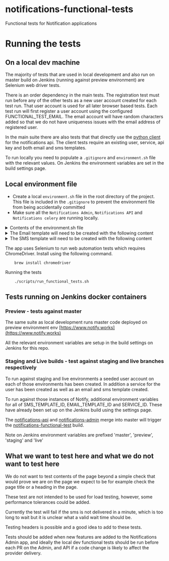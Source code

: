 # notifications-functional-tests
Functional tests for Notification applications

# Running the tests

## On a local dev machine

The majority of tests that are used in local development and also run on master build on Jenkins (running against preview environment) are Selenium web driver tests.

There is an order dependency in the main tests. The registration test must run before any of the other tests as a new user account created for each test run. That user account is used for all later browser based tests. Each test run will first register a user account using the configured FUNCTIONAL_TEST_EMAIL. The email account will have random characters added so that we do not have uniqueness issues with the email address of registered user.

In the main suite there are also tests that that directly use the [python client](https://github.com/alphagov/notifications-python-client) for the notifications api. The client tests require an existing user, service, api key and both email and sms templates.

To run locally you need to populate a `.gitignore` and `environment.sh` file with the relevant values. On Jenkins the environment variables are set in the build settings page.

## Local environment file

- Create a local `environment.sh` file in the root directory of the project.
This file is included in the `.gitignore` to prevent the environment file from being accidentally committed
- Make sure all the `Notifications Admin`, `Notifications API` and `Notifications celery` are running locally.

<details>
    <summary>Contents of the environment.sh file</summary>

```shell
export ENVIRONMENT=dev  # for local environments use dev
export dev_TEST_NUMBER= [use your own number]
export dev_FUNCTIONAL_TEST_EMAIL=[some gmail account @digital.cabinet-office.gov.uk]
export dev_FUNCTIONAL_TEST_PASSWORD=xxx # password for gmail account and user account created in test
export dev_NOTIFY_ADMIN_URL=http://localhost:6012
export dev_NOTIFY_API_URL=http://localhost:6011
export dev_NOTIFY_SERVICE_ID=d6aa2c68-a2d9-4437-ab19-3ae8eb202553
export dev_NOTIFY_SERVICE_API_KEY=xxx  # create an api key for the GOV.UK Notify service via the admin app
export dev_NOTIFY_RESEARCH_SERVICE_ID=xxx # create a service in research mode via the admin app and copy the service id here
export dev_NOTIFY_RESEARCH_SERVICE_API_KEY=xxx # create an api key for the Research service via the admin app
export dev_NOTIFY_RESEARCH_EMAIL_REPLY_TO=[an email @digital.cabinet-office.gov.uk] # this is the second email in the list when the you go to the send email to one recipient screen i.e. not teh default but teh second one added
export dev_NOTIFY_RESEARCH_MODE_EMAIL=[some other gmail account @digital.cabinet-office.gov.uk]
export dev_NOTIFY_RESEARCH_MODE_EMAIL_PASSWORD=xxx # password for gmail account and user account created in test
export dev_JENKINS_BUILD_SMS_TEMPLATE_ID=xxx # SMS template id created in research service, contents detailed below
export dev_JENKINS_BUILD_EMAIL_TEMPLATE_ID=xxx # Email template id created in research service, contents detailed below
    
```
</details>

<details>
    <summary>The Email template will need to be created with the following content</summary>


Template name = `Functional Tests - CSV Email Template with Jenkins Build ID`

Subject = `Functional Tests - CSV Email`

Message = `The quick brown fox jumped over the lazy dog. Jenkins build id: ((build_id)).`

</details>

<details>
    <summary>The SMS template will need to be created with the following content</summary>


Template name = `Functional Tests - CSV SMS Template with Jenkins Build ID`

Message = `The quick brown fox jumped over the lazy dog. Jenkins build id: ((build_id)).`

</details>

The app uses Selenium to run web automation tests which requires ChromeDriver. Install using the following command.

```shell
    brew install chromedriver
```

Running the tests

```shell
    ./scripts/run_functional_tests.sh
```

## Tests running on Jenkins docker containers


### Preview - tests against master

The same suite as local development runs master code deployed on preview environment env [https://www.notify.works](https://www.notify.works)

All the relevant environment variables are setup in the build settings on Jenkins for this repo.


### Staging and Live builds - test against staging and live branches respectively

To run against staging and live environments a seeded user account on each of those environments has been created. In addition a service for the user has been created as well as an email and sms template created.

To run against those instances of Notify, additional environment variables for all of SMS_TEMPLATE_ID, EMAIL_TEMPLATE_ID and SERVICE_ID. These have already been set up on the Jenkins build using the settings page.

The [notifications-api](https://github.com/alphagov/notifications-api) and [notifications-admin](https://github.com/alphagov/notifications-admin) merge into master
will trigger the [notifications-functional-test](https://github.com/alphagov/notifications-functional-tests) build.

Note on Jenkins environment variables are prefixed 'master', 'preview', 'staging' and 'live'

## What we want to test here and what we do not want to test here
We do not want to test contents of the page beyond a simple check that would prove we are on the page we expect to be for example check the page title or a heading in the page.

These test are not intended to be used for load testing, however, some performance tolerances could be added.

Currently the test will fail if the sms is not delivered in a minute, which is too long to wait but it is unclear what a valid wait time should be.

Testing headers is possible and a good idea to add to these tests.

Tests should be added when new features are added to the Notifications Admin app, and ideally the local dev functional tests should be run before each PR on the Admin, and API if a code change is likely to affect the provider delivery.
